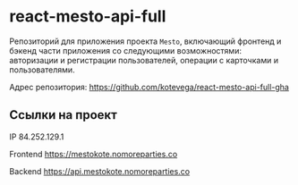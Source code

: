 # react-mesto-api-full
Репозиторий для приложения проекта `Mesto`, включающий фронтенд и бэкенд части приложения со следующими возможностями: авторизации и регистрации пользователей, операции с карточками и пользователями. 

Адрес репозитория: https://github.com/kotevega/react-mesto-api-full-gha

## Ссылки на проект

IP 84.252.129.1

Frontend https://mestokote.nomoreparties.co

Backend https://api.mestokote.nomoreparties.co
